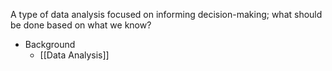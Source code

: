 A type of data analysis focused on informing decision-making; what should be done based on what we know?

- Background
	- [[Data Analysis]]